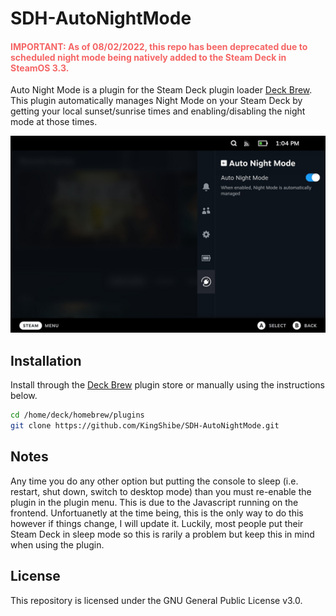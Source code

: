 # SDH-AutoNightMode

#### <a style="color:#F56565">IMPORTANT: As of 08/02/2022, this repo has been deprecated due to scheduled night mode being natively added to the Steam Deck in SteamOS 3.3.</a>

Auto Night Mode is a plugin for the Steam Deck plugin loader [Deck Brew](https://github.com/SteamDeckHomebrew/PluginLoader). This plugin automatically manages Night Mode on your Steam Deck by getting your local sunset/sunrise times and enabling/disabling the night mode at those times.

![AutoNightModeScreenshot](./resources/autonightmode.png)

## Installation

Install through the [Deck Brew](https://beta.deckbrew.xyz/) plugin store or manually using the instructions below.

```bash
cd /home/deck/homebrew/plugins
git clone https://github.com/KingShibe/SDH-AutoNightMode.git
```

## Notes

Any time you do any other option but putting the console to sleep (i.e. restart, shut down, switch to desktop mode) than you must re-enable the plugin in the plugin menu. This is due to the Javascript running on the frontend. Unfortuanetly at the time being, this is the only way to do this however if things change, I will update it. Luckily, most people put their Steam Deck in sleep mode so this is rarily a problem but keep this in mind when using the plugin.

## License

This repository is licensed under the GNU General Public License v3.0.